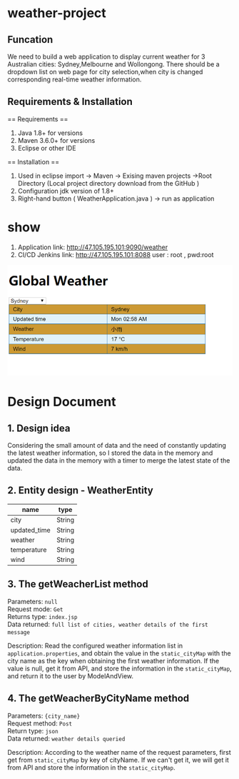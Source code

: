 # weather-project

## Funcation
We need to build a web application to display current weather for 3 Australian cities: Sydney,Melbourne and Wollongong. There should be a dropdown list on web page for city selection,when city is changed corresponding real-time weather information.

## Requirements & Installation

== Requirements ==

1. Java 1.8+ for versions 
2. Maven 3.6.0+ for versions 
3. Eclipse or other IDE

== Installation ==

1.  Used in eclipse import -> Maven -> Exising maven projects ->Root Directory (Local project directory download from the GitHub )
2.  Configuration jdk version of 1.8+
3.  Right-hand button ( WeatherApplication.java ) -> run as application



# show 

1. Application link: http://47.105.195.101:9090/weather
2. CI/CD Jenkins link: http://47.105.195.101:8088    user : root , pwd:root

![image](https://github.com/wangyidi/weather-project/blob/master/display.png)



# Design Document

## 1. Design idea

Considering the small amount of data and the need of constantly updating the latest weather information, so I stored the data in the memory and updated the data in the memory with a timer to merge the latest state of the data.

## 2. Entity design - WeatherEntity

name|type
--|:--:
city|String
updated_time|String
weather|String
temperature|String
wind|String


## 3. The getWeacherList method

Parameters: `null` </br>
Request mode: `Get` </br>
Returns type: `index.jsp` </br>
Data returned: `full list of cities, weather details of the first message` </br>

Description: Read the configured weather information list in `application.properties`, and obtain the value in the `static_cityMap` with the city name as the key when obtaining the first weather information. If the value is null, get it from API, and store the information in the `static_cityMap`, and return it to the user by ModelAndView. </br>

## 4. The getWeacherByCityName method

Parameters: `{city_name}` </br>
Request method: `Post` </br>
Return type: `json` </br>
Data returned: `weather details queried` </br>

Description:  According to the weather name of the request parameters, first get from `static_cityMap` by key of cityName. If we can't get it, we will get it from API and store the information in the `static_cityMap`.


